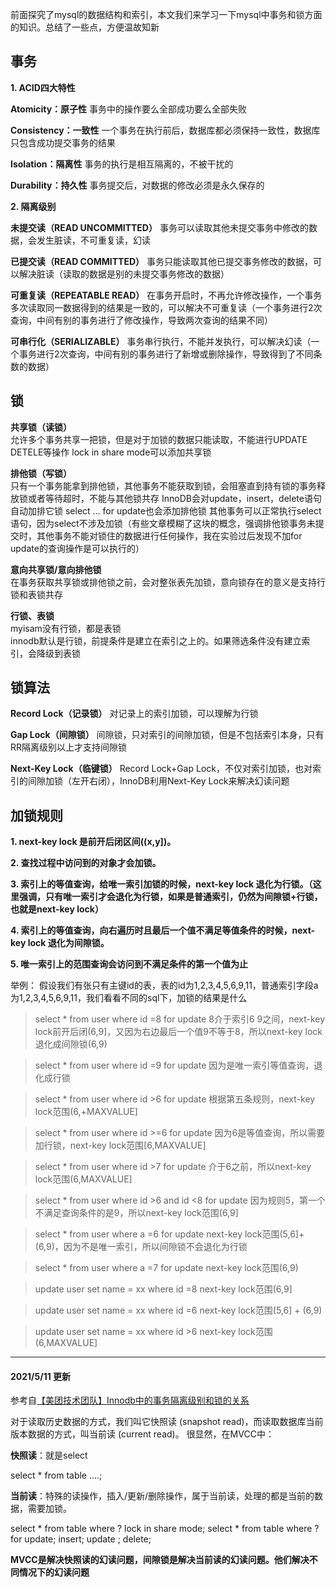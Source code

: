 前面探究了mysql的数据结构和索引，本文我们来学习一下mysql中事务和锁方面的知识。总结了一些点，方便温故知新

## **事务**
**1. ACID四大特性**

**Atomicity：原子性**
事务中的操作要么全部成功要么全部失败

**Consistency：一致性**
一个事务在执行前后，数据库都必须保持一致性，数据库只包含成功提交事务的结果

**Isolation：隔离性**
事务的执行是相互隔离的，不被干扰的

**Durability：持久性**
事务提交后，对数据的修改必须是永久保存的

**2. 隔离级别**

**未提交读（READ UNCOMMITTED）**
事务可以读取其他未提交事务中修改的数据，会发生脏读，不可重复读，幻读

**已提交读（READ COMMITTED）**
事务只能读取其他已提交事务修改的数据，可以解决脏读（读取的数据是别的未提交事务修改的数据）

**可重复读（REPEATABLE READ）**
在事务开启时，不再允许修改操作，一个事务多次读取同一数据得到的结果是一致的，可以解决不可重复读（一个事务进行2次查询，中间有别的事务进行了修改操作，导致两次查询的结果不同）

**可串行化（SERIALIZABLE）**
事务串行执行，不能并发执行，可以解决幻读（一个事务进行2次查询，中间有别的事务进行了新增或删除操作，导致得到了不同条数的数据）

## **锁**
**共享锁（读锁）**  
允许多个事务共享一把锁，但是对于加锁的数据只能读取，不能进行UPDATE DETELE等操作
lock in share mode可以添加共享锁

**排他锁（写锁）**  
只有一个事务能拿到排他锁，其他事务不能获取到锁，会阻塞直到持有锁的事务释放锁或者等待超时，不能与其他锁共存
InnoDB会对update，insert，delete语句自动加排它锁
select ... for update也会添加排他锁
其他事务可以正常执行select语句，因为select不涉及加锁（有些文章模糊了这块的概念，强调排他锁事务未提交时，其他事务不能对锁住的数据进行任何操作，我在实验过后发现不加for update的查询操作是可以执行的）

**意向共享锁/意向排他锁**\
在事务获取共享锁或排他锁之前，会对整张表先加锁，意向锁存在的意义是支持行锁和表锁共存

**行锁、表锁**\
myisam没有行锁，都是表锁\
innodb默认是行锁，前提条件是建立在索引之上的。如果筛选条件没有建立索引，会降级到表锁

## **锁算法**
**Record Lock（记录锁）**
对记录上的索引加锁，可以理解为行锁

**Gap Lock（间隙锁）**
间隙锁，只对索引的间隙加锁，但是不包括索引本身，只有RR隔离级别以上才支持间隙锁

**Next-Key Lock（临键锁）**
Record Lock+Gap Lock，不仅对索引加锁，也对索引的间隙加锁（左开右闭），InnoDB利用Next-Key Lock来解决幻读问题

## 加锁规则
**1. next-key lock 是前开后闭区间((x,y])。**

**2. 查找过程中访问到的对象才会加锁。**

**3. 索引上的等值查询，给唯一索引加锁的时候，next-key lock 退化为行锁。（这里强调，只有唯一索引才会退化为行锁，如果是普通索引，仍然为间隙锁+行锁，也就是next-key lock）**

**4. 索引上的等值查询，向右遍历时且最后一个值不满足等值条件的时候，next-key lock 退化为间隙锁。**

**5. 唯一索引上的范围查询会访问到不满足条件的第一个值为止**

举例：
假设我们有张只有主键id的表，表的id为1,2,3,4,5,6,9,11，普通索引字段a为1,2,3,4,5,6,9,11，我们看看不同的sql下，加锁的结果是什么

> select * from user where id =8 for update
8介于索引6 9之间，next-key lock前开后闭(6,9]，又因为右边最后一个值9不等于8，所以next-key lock退化成间隙锁(6,9) 

> select * from user where id =9 for update
 因为是唯一索引等值查询，退化成行锁

> select * from user where id >6 for update
 根据第五条规则，next-key lock范围(6,+MAXVALUE]

> select * from user where id >=6 for update
因为6是等值查询，所以需要加行锁，next-key lock范围[6,MAXVALUE] 

> select * from user where id >7 for update
介于6之前，所以next-key lock范围(6,MAXVALUE]

> select * from user where id >6 and id <8 for update
因为规则5，第一个不满足查询条件的是9，所以next-key lock范围(6,9]   

> select * from user where a =6 for update
next-key lock范围(5,6]+(6,9)，因为不是唯一索引，所以间隙锁不会退化为行锁

> select * from user where a =7 for update
next-key lock范围(6,9)

> update user set name = xx where id =8 
next-key lock范围(6,9] 

> update user set name = xx where id =6
next-key lock范围(5,6] + (6,9)

> update user set name = xx where id >6
next-key lock范围(6,MAXVALUE]  


----------


#### 2021/5/11 更新

参考自[【美团技术团队】Innodb中的事务隔离级别和锁的关系](https://tech.meituan.com/2014/08/20/innodb-lock.html)

对于读取历史数据的方式，我们叫它快照读 (snapshot read)，而读取数据库当前版本数据的方式，叫当前读 (current read)。
很显然，在MVCC中：

**快照读**：就是select

select * from table ….;

**当前读**：特殊的读操作，插入/更新/删除操作，属于当前读，处理的都是当前的数据，需要加锁。

select * from table where ? lock in share mode;
select * from table where ? for update;
insert;
update ;
delete;

**MVCC是解决快照读的幻读问题，间隙锁是解决当前读的幻读问题。他们解决不同情况下的幻读问题**
